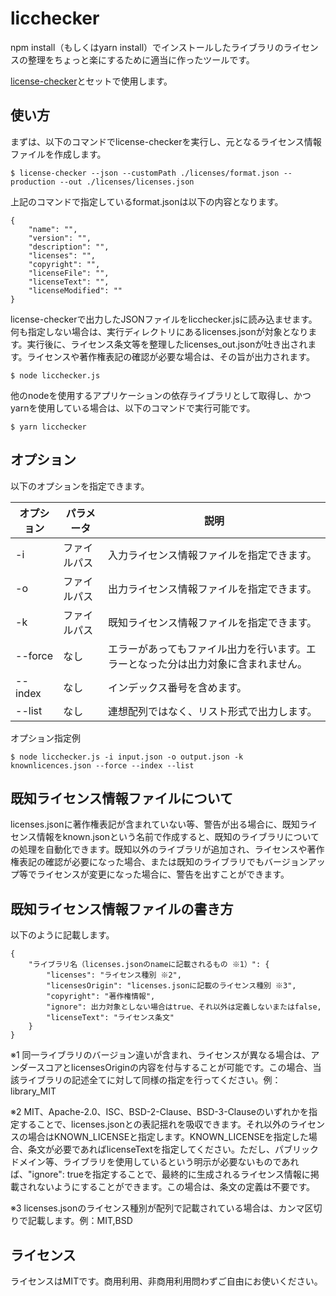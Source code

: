 licchecker
===
npm install（もしくはyarn install）でインストールしたライブラリのライセンスの整理をちょっと楽にするために適当に作ったツールです。

[license-checker](https://github.com/davglass/license-checker#readme)とセットで使用します。

使い方
---
まずは、以下のコマンドでlicense-checkerを実行し、元となるライセンス情報ファイルを作成します。
```
$ license-checker --json --customPath ./licenses/format.json --production --out ./licenses/licenses.json
```
上記のコマンドで指定しているformat.jsonは以下の内容となります。
```
{
	"name": "",
	"version": "",
	"description": "",
	"licenses": "",
	"copyright": "",
	"licenseFile": "",
	"licenseText": "",
	"licenseModified": ""
}
```
license-checkerで出力したJSONファイルをlicchecker.jsに読み込ませます。何も指定しない場合は、実行ディレクトリにあるlicenses.jsonが対象となります。実行後に、ライセンス条文等を整理したlicenses_out.jsonが吐き出されます。ライセンスや著作権表記の確認が必要な場合は、その旨が出力されます。
```
$ node licchecker.js
```
他のnodeを使用するアプリケーションの依存ライブラリとして取得し、かつyarnを使用している場合は、以下のコマンドで実行可能です。
```
$ yarn licchecker
```

オプション
---
以下のオプションを指定できます。

|オプション|パラメータ|説明|
|---|---|---|
|-i|ファイルパス|入力ライセンス情報ファイルを指定できます。|
|-o|ファイルパス|出力ライセンス情報ファイルを指定できます。|
|-k|ファイルパス|既知ライセンス情報ファイルを指定できます。|
|--force|なし|エラーがあってもファイル出力を行います。エラーとなった分は出力対象に含まれません。|
|--index|なし|インデックス番号を含めます。|
|--list|なし|連想配列ではなく、リスト形式で出力します。|

オプション指定例
```
$ node licchecker.js -i input.json -o output.json -k knownlicences.json --force --index --list
```

既知ライセンス情報ファイルについて
---
licenses.jsonに著作権表記が含まれていない等、警告が出る場合に、既知ライセンス情報をknown.jsonという名前で作成すると、既知のライブラリについての処理を自動化できます。既知以外のライブラリが追加され、ライセンスや著作権表記の確認が必要になった場合、または既知のライブラリでもバージョンアップ等でライセンスが変更になった場合に、警告を出すことができます。

既知ライセンス情報ファイルの書き方
---
以下のように記載します。
```
{
    "ライブラリ名（licenses.jsonのnameに記載されるもの ※1）": {
        "licenses": "ライセンス種別 ※2",
        "licensesOrigin": "licenses.jsonに記載のライセンス種別 ※3",
        "copyright": "著作権情報",
        "ignore": 出力対象としない場合はtrue、それ以外は定義しないまたはfalse,
        "licenseText": "ライセンス条文"
    }
}
```
※1 同一ライブラリのバージョン違いが含まれ、ライセンスが異なる場合は、アンダースコアとlicensesOriginの内容を付与することが可能です。この場合、当該ライブラリの記述全てに対して同様の指定を行ってください。例：library_MIT

※2 MIT、Apache-2.0、ISC、BSD-2-Clause、BSD-3-Clauseのいずれかを指定することで、licenses.jsonとの表記揺れを吸収できます。それ以外のライセンスの場合はKNOWN_LICENSEと指定します。KNOWN_LICENSEを指定した場合、条文が必要であればlicenseTextを指定してください。ただし、パブリックドメイン等、ライブラリを使用しているという明示が必要ないものであれば、"ignore": trueを指定することで、最終的に生成されるライセンス情報に掲載されないようにすることができます。この場合は、条文の定義は不要です。

※3 licenses.jsonのライセンス種別が配列で記載されている場合は、カンマ区切りで記載します。例：MIT,BSD

ライセンス
---
ライセンスはMITです。商用利用、非商用利用問わずご自由にお使いください。
